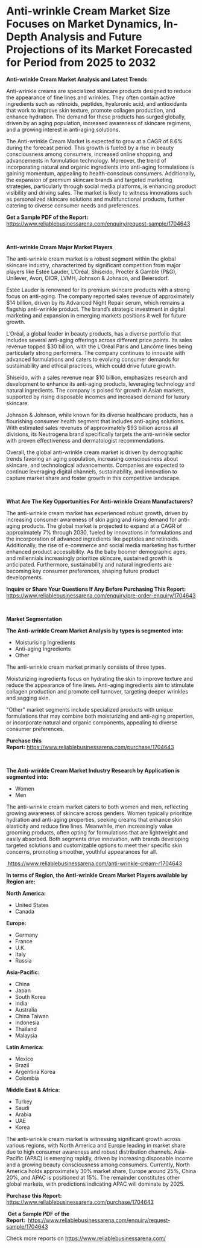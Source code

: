 <p><h1>Anti-wrinkle Cream Market Size Focuses on Market Dynamics, In-Depth Analysis and Future Projections of its Market Forecasted for Period from 2025 to 2032</h1></p><p><strong>Anti-wrinkle Cream Market Analysis and Latest Trends</strong></p>
<p><p>Anti-wrinkle creams are specialized skincare products designed to reduce the appearance of fine lines and wrinkles. They often contain active ingredients such as retinoids, peptides, hyaluronic acid, and antioxidants that work to improve skin texture, promote collagen production, and enhance hydration. The demand for these products has surged globally, driven by an aging population, increased awareness of skincare regimens, and a growing interest in anti-aging solutions.</p><p>The Anti-wrinkle Cream Market is expected to grow at a CAGR of 8.6% during the forecast period. This growth is fueled by a rise in beauty consciousness among consumers, increased online shopping, and advancements in formulation technology. Moreover, the trend of incorporating natural and organic ingredients into anti-aging formulations is gaining momentum, appealing to health-conscious consumers. Additionally, the expansion of premium skincare brands and targeted marketing strategies, particularly through social media platforms, is enhancing product visibility and driving sales. The market is likely to witness innovations such as personalized skincare solutions and multifunctional products, further catering to diverse consumer needs and preferences.</p></p>
<p><strong>Get a Sample PDF of the Report:&nbsp;</strong> <a href="https://www.reliablebusinessarena.com/enquiry/request-sample/1704643?utm_campaign=3098&utm_medium=2&utm_source=Github&utm_content=ia&utm_term=27032025&utm_id=anti-wrinkle-cream">https://www.reliablebusinessarena.com/enquiry/request-sample/1704643</a></p>
<p>&nbsp;</p>
<p><strong>Anti-wrinkle Cream Major Market Players</strong></p>
<p><p>The anti-wrinkle cream market is a robust segment within the global skincare industry, characterized by significant competition from major players like Estée Lauder, L’Oréal, Shiseido, Procter & Gamble (P&G), Unilever, Avon, DIOR, LVMH, Johnson & Johnson, and Beiersdorf. </p><p>Estée Lauder is renowned for its premium skincare products with a strong focus on anti-aging. The company reported sales revenue of approximately $14 billion, driven by its Advanced Night Repair serum, which remains a flagship anti-wrinkle product. The brand’s strategic investment in digital marketing and expansion in emerging markets positions it well for future growth.</p><p>L’Oréal, a global leader in beauty products, has a diverse portfolio that includes several anti-aging offerings across different price points. Its sales revenue topped $30 billion, with the L’Oréal Paris and Lancôme lines being particularly strong performers. The company continues to innovate with advanced formulations and caters to evolving consumer demands for sustainability and ethical practices, which could drive future growth.</p><p>Shiseido, with a sales revenue near $10 billion, emphasizes research and development to enhance its anti-aging products, leveraging technology and natural ingredients. The company is poised for growth in Asian markets, supported by rising disposable incomes and increased demand for luxury skincare.</p><p>Johnson & Johnson, while known for its diverse healthcare products, has a flourishing consumer health segment that includes anti-aging solutions. With estimated sales revenues of approximately $93 billion across all divisions, its Neutrogena brand specifically targets the anti-wrinkle sector with proven effectiveness and dermatologist recommendations.</p><p>Overall, the global anti-wrinkle cream market is driven by demographic trends favoring an aging population, increasing consciousness about skincare, and technological advancements. Companies are expected to continue leveraging digital channels, sustainability, and innovation to capture market share and foster growth in this competitive landscape.</p></p>
<p>&nbsp;</p>
<p><strong>What Are The Key Opportunities For Anti-wrinkle Cream Manufacturers?</strong></p>
<p><p>The anti-wrinkle cream market has experienced robust growth, driven by increasing consumer awareness of skin aging and rising demand for anti-aging products. The global market is projected to expand at a CAGR of approximately 7% through 2030, fueled by innovations in formulations and the incorporation of advanced ingredients like peptides and retinoids. Additionally, the rise of e-commerce and social media marketing has further enhanced product accessibility. As the baby boomer demographic ages, and millennials increasingly prioritize skincare, sustained growth is anticipated. Furthermore, sustainability and natural ingredients are becoming key consumer preferences, shaping future product developments.</p></p>
<p><strong>Inquire or Share Your Questions If Any Before Purchasing This Report:</strong> <a href="https://www.reliablebusinessarena.com/enquiry/pre-order-enquiry/1704643?utm_campaign=3098&utm_medium=2&utm_source=Github&utm_content=ia&utm_term=27032025&utm_id=anti-wrinkle-cream">https://www.reliablebusinessarena.com/enquiry/pre-order-enquiry/1704643</a></p>
<p>&nbsp;</p>
<p><strong>Market Segmentation</strong></p>
<p><strong>The Anti-wrinkle Cream Market Analysis by types is segmented into:</strong></p>
<p><ul><li>Moisturising Ingredients</li><li>Anti-aging Ingredients</li><li>Other</li></ul></p>
<p><p>The anti-wrinkle cream market primarily consists of three types. </p><p>Moisturizing ingredients focus on hydrating the skin to improve texture and reduce the appearance of fine lines. Anti-aging ingredients aim to stimulate collagen production and promote cell turnover, targeting deeper wrinkles and sagging skin. </p><p>"Other" market segments include specialized products with unique formulations that may combine both moisturizing and anti-aging properties, or incorporate natural and organic components, appealing to diverse consumer preferences.</p></p>
<p><strong>Purchase this Report:&nbsp;</strong><a href="https://www.reliablebusinessarena.com/purchase/1704643?utm_campaign=3098&utm_medium=2&utm_source=Github&utm_content=ia&utm_term=27032025&utm_id=anti-wrinkle-cream">https://www.reliablebusinessarena.com/purchase/1704643</a></p>
<p>&nbsp;</p>
<p><strong>The Anti-wrinkle Cream Market Industry Research by Application is segmented into:</strong></p>
<p><ul><li>Women</li><li>Men</li></ul></p>
<p><p>The anti-wrinkle cream market caters to both women and men, reflecting growing awareness of skincare across genders. Women typically prioritize hydration and anti-aging properties, seeking creams that enhance skin elasticity and reduce fine lines. Meanwhile, men increasingly value grooming products, often opting for formulations that are lightweight and easily absorbed. Both segments drive innovation, with brands developing targeted solutions and customizable options to meet their specific skin concerns, promoting smoother, youthful appearances for all.</p></p>
<p><a href="https://www.reliablebusinessarena.com/anti-wrinkle-cream-r1704643?utm_campaign=3098&utm_medium=2&utm_source=Github&utm_content=ia&utm_term=27032025&utm_id=anti-wrinkle-cream">&nbsp;https://www.reliablebusinessarena.com/anti-wrinkle-cream-r1704643</a></p>
<p><strong>In terms of Region, the Anti-wrinkle Cream Market Players available by Region are:</strong></p>
<p>
    <p> <strong> North America: </strong>
        <ul>
            <li>United States</li>
            <li>Canada</li>
        </ul>
        </p> 
    <p> <strong> Europe: </strong>
        <ul>
            <li>Germany</li>
            <li>France</li>
            <li>U.K.</li>
            <li>Italy</li>
            <li>Russia</li>
        </ul>
        </p> 
    <p> <strong> Asia-Pacific: </strong>
        <ul>
            <li>China</li>
            <li>Japan</li>
            <li>South Korea</li>
            <li>India</li>
            <li>Australia</li>
            <li>China Taiwan</li>
            <li>Indonesia</li>
            <li>Thailand</li>
            <li>Malaysia</li>
        </ul>
        </p> 
    <p> <strong> Latin America: </strong>
        <ul>
            <li>Mexico</li>
            <li>Brazil</li>
            <li>Argentina Korea</li>
            <li>Colombia</li>
        </ul>
        </p> 
    <p> <strong> Middle East & Africa: </strong>
        <ul>
            <li>Turkey</li>
            <li>Saudi</li>
            <li>Arabia</li>
            <li>UAE</li>
            <li>Korea</li>
        </ul>
    </p>
    </p>
<p><p>The anti-wrinkle cream market is witnessing significant growth across various regions, with North America and Europe leading in market share due to high consumer awareness and robust distribution channels. Asia-Pacific (APAC) is emerging rapidly, driven by increasing disposable income and a growing beauty consciousness among consumers. Currently, North America holds approximately 30% market share, Europe around 25%, China 20%, and APAC is positioned at 15%. The remainder constitutes other global markets, with predictions indicating APAC will dominate by 2025.</p></p>
<p><strong>Purchase this Report: </strong><a href="https://www.reliablebusinessarena.com/purchase/1704643?utm_campaign=3098&utm_medium=2&utm_source=Github&utm_content=ia&utm_term=27032025&utm_id=anti-wrinkle-cream">https://www.reliablebusinessarena.com/purchase/1704643</a></p>
<p>&nbsp;<strong>Get a Sample PDF of the Report:&nbsp;&nbsp;</strong><a href="https://www.reliablebusinessarena.com/enquiry/request-sample/1704643?utm_campaign=3098&utm_medium=2&utm_source=Github&utm_content=ia&utm_term=27032025&utm_id=anti-wrinkle-cream">https://www.reliablebusinessarena.com/enquiry/request-sample/1704643</a></p>
<p><strong></strong></p>
<p>Check more reports on <a href="https://www.reliablebusinessarena.com/?utm_campaign=3098&utm_medium=2&utm_source=Github&utm_content=ia&utm_term=27032025&utm_id=anti-wrinkle-cream">https://www.reliablebusinessarena.com/</a></p>